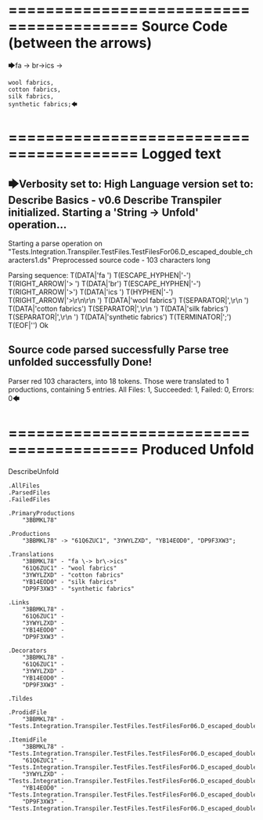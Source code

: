 ========================================
Source Code (between the arrows)
========================================

🡆fa \-> br\->ics ->

    wool fabrics,
    cotton fabrics,
    silk fabrics,
    synthetic fabrics;🡄

========================================
Logged text
========================================

🡆Verbosity set to: High
Language version set to: Describe Basics - v0.6
Describe Transpiler initialized.
Starting a 'String -> Unfold' operation...
------------------------
Starting a parse operation on "Tests.Integration.Transpiler.TestFiles.TestFilesFor06.D_escaped_double_characters1.ds"
Preprocessed source code - 103 characters long

Parsing sequence: T(DATA|'fa ') T(ESCAPE_HYPHEN|'\-') T(RIGHT_ARROW|'> ') T(DATA|'br') T(ESCAPE_HYPHEN|'\-') T(RIGHT_ARROW|'>') T(DATA|'ics ') T(HYPHEN|'-') T(RIGHT_ARROW|'>\r\n\r\n    ') T(DATA|'wool fabrics') T(SEPARATOR|',\r\n    ') T(DATA|'cotton fabrics') T(SEPARATOR|',\r\n    ') T(DATA|'silk fabrics') T(SEPARATOR|',\r\n    ') T(DATA|'synthetic fabrics') T(TERMINATOR|';') T(EOF|'<EOF>') Ok

Source code parsed successfully
Parse tree unfolded successfully
Done!
------------------------
Parser red 103 characters, into 18 tokens.
Those were translated to 1 productions, containing 5 entries.
All Files: 1, Succeeded: 1, Failed: 0, Errors: 0🡄

========================================
Produced Unfold
========================================

DescribeUnfold

    .AllFiles
    .ParsedFiles
    .FailedFiles

    .PrimaryProductions
        "3BBMKL78" 

    .Productions
        "3BBMKL78" -> "61Q6ZUC1", "3YWYLZXD", "YB14EOD0", "DP9F3XW3";

    .Translations
        "3BBMKL78" - "fa \-> br\->ics"
        "61Q6ZUC1" - "wool fabrics"
        "3YWYLZXD" - "cotton fabrics"
        "YB14EOD0" - "silk fabrics"
        "DP9F3XW3" - "synthetic fabrics"

    .Links
        "3BBMKL78" - 
        "61Q6ZUC1" - 
        "3YWYLZXD" - 
        "YB14EOD0" - 
        "DP9F3XW3" - 

    .Decorators
        "3BBMKL78" - 
        "61Q6ZUC1" - 
        "3YWYLZXD" - 
        "YB14EOD0" - 
        "DP9F3XW3" - 

    .Tildes

    .ProdidFile
        "3BBMKL78" - "Tests.Integration.Transpiler.TestFiles.TestFilesFor06.D_escaped_double_characters1.ds"

    .ItemidFile
        "3BBMKL78" - "Tests.Integration.Transpiler.TestFiles.TestFilesFor06.D_escaped_double_characters1.ds"
        "61Q6ZUC1" - "Tests.Integration.Transpiler.TestFiles.TestFilesFor06.D_escaped_double_characters1.ds"
        "3YWYLZXD" - "Tests.Integration.Transpiler.TestFiles.TestFilesFor06.D_escaped_double_characters1.ds"
        "YB14EOD0" - "Tests.Integration.Transpiler.TestFiles.TestFilesFor06.D_escaped_double_characters1.ds"
        "DP9F3XW3" - "Tests.Integration.Transpiler.TestFiles.TestFilesFor06.D_escaped_double_characters1.ds"

